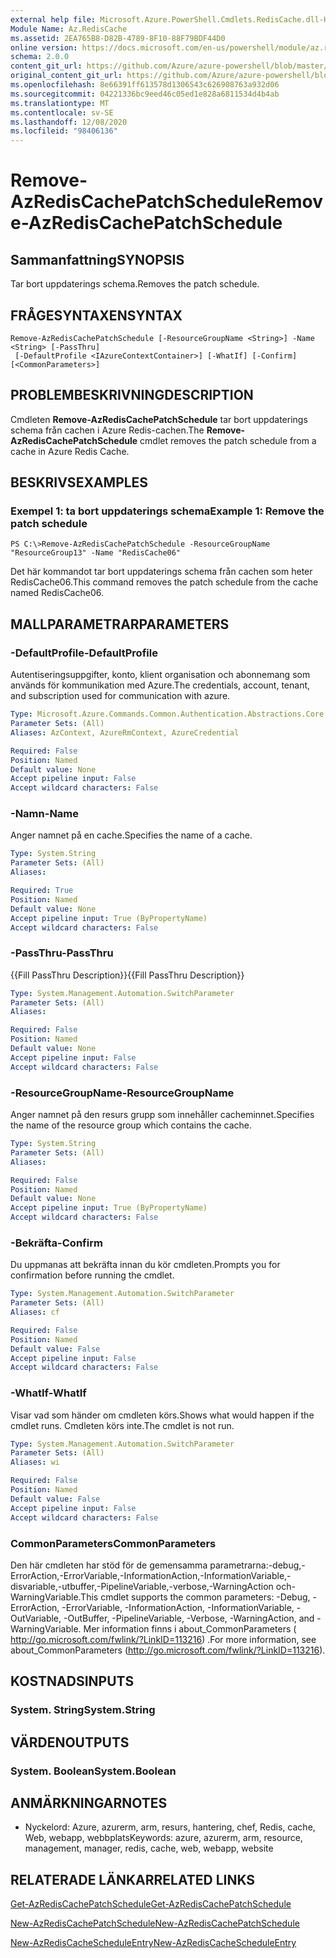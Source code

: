 ```yaml
---
external help file: Microsoft.Azure.PowerShell.Cmdlets.RedisCache.dll-Help.xml
Module Name: Az.RedisCache
ms.assetid: 2EA765B8-D82B-4789-8F10-88F79BDF44D0
online version: https://docs.microsoft.com/en-us/powershell/module/az.rediscache/remove-azrediscachepatchschedule
schema: 2.0.0
content_git_url: https://github.com/Azure/azure-powershell/blob/master/src/RedisCache/RedisCache/help/Remove-AzRedisCachePatchSchedule.md
original_content_git_url: https://github.com/Azure/azure-powershell/blob/master/src/RedisCache/RedisCache/help/Remove-AzRedisCachePatchSchedule.md
ms.openlocfilehash: 8e66391ff613578d1306543c626908763a932d06
ms.sourcegitcommit: 04221336bc9eed46c05ed1e828a6811534d4b4ab
ms.translationtype: MT
ms.contentlocale: sv-SE
ms.lasthandoff: 12/08/2020
ms.locfileid: "98406136"
---
```

# <span data-ttu-id="e97ab-101">Remove-AzRedisCachePatchSchedule</span><span class="sxs-lookup"><span data-stu-id="e97ab-101">Remove-AzRedisCachePatchSchedule</span></span>

## <span data-ttu-id="e97ab-102">Sammanfattning</span><span class="sxs-lookup"><span data-stu-id="e97ab-102">SYNOPSIS</span></span>
<span data-ttu-id="e97ab-103">Tar bort uppdaterings schema.</span><span class="sxs-lookup"><span data-stu-id="e97ab-103">Removes the patch schedule.</span></span>

## <span data-ttu-id="e97ab-104">FRÅGESYNTAXEN</span><span class="sxs-lookup"><span data-stu-id="e97ab-104">SYNTAX</span></span>

```
Remove-AzRedisCachePatchSchedule [-ResourceGroupName <String>] -Name <String> [-PassThru]
 [-DefaultProfile <IAzureContextContainer>] [-WhatIf] [-Confirm] [<CommonParameters>]
```

## <span data-ttu-id="e97ab-105">PROBLEMBESKRIVNING</span><span class="sxs-lookup"><span data-stu-id="e97ab-105">DESCRIPTION</span></span>
<span data-ttu-id="e97ab-106">Cmdleten **Remove-AzRedisCachePatchSchedule** tar bort uppdaterings schema från cachen i Azure Redis-cachen.</span><span class="sxs-lookup"><span data-stu-id="e97ab-106">The **Remove-AzRedisCachePatchSchedule** cmdlet removes the patch schedule from a cache in Azure Redis Cache.</span></span>

## <span data-ttu-id="e97ab-107">BESKRIVS</span><span class="sxs-lookup"><span data-stu-id="e97ab-107">EXAMPLES</span></span>

### <span data-ttu-id="e97ab-108">Exempel 1: ta bort uppdaterings schema</span><span class="sxs-lookup"><span data-stu-id="e97ab-108">Example 1: Remove the patch schedule</span></span>
```
PS C:\>Remove-AzRedisCachePatchSchedule -ResourceGroupName "ResourceGroup13" -Name "RedisCache06"
```

<span data-ttu-id="e97ab-109">Det här kommandot tar bort uppdaterings schema från cachen som heter RedisCache06.</span><span class="sxs-lookup"><span data-stu-id="e97ab-109">This command removes the patch schedule from the cache named RedisCache06.</span></span>

## <span data-ttu-id="e97ab-110">MALLPARAMETRAR</span><span class="sxs-lookup"><span data-stu-id="e97ab-110">PARAMETERS</span></span>

### <span data-ttu-id="e97ab-111">-DefaultProfile</span><span class="sxs-lookup"><span data-stu-id="e97ab-111">-DefaultProfile</span></span>
<span data-ttu-id="e97ab-112">Autentiseringsuppgifter, konto, klient organisation och abonnemang som används för kommunikation med Azure.</span><span class="sxs-lookup"><span data-stu-id="e97ab-112">The credentials, account, tenant, and subscription used for communication with azure.</span></span>

```yaml
Type: Microsoft.Azure.Commands.Common.Authentication.Abstractions.Core.IAzureContextContainer
Parameter Sets: (All)
Aliases: AzContext, AzureRmContext, AzureCredential

Required: False
Position: Named
Default value: None
Accept pipeline input: False
Accept wildcard characters: False
```

### <span data-ttu-id="e97ab-113">-Namn</span><span class="sxs-lookup"><span data-stu-id="e97ab-113">-Name</span></span>
<span data-ttu-id="e97ab-114">Anger namnet på en cache.</span><span class="sxs-lookup"><span data-stu-id="e97ab-114">Specifies the name of a cache.</span></span>

```yaml
Type: System.String
Parameter Sets: (All)
Aliases:

Required: True
Position: Named
Default value: None
Accept pipeline input: True (ByPropertyName)
Accept wildcard characters: False
```

### <span data-ttu-id="e97ab-115">-PassThru</span><span class="sxs-lookup"><span data-stu-id="e97ab-115">-PassThru</span></span>
<span data-ttu-id="e97ab-116">{{Fill PassThru Description}}</span><span class="sxs-lookup"><span data-stu-id="e97ab-116">{{Fill PassThru Description}}</span></span>

```yaml
Type: System.Management.Automation.SwitchParameter
Parameter Sets: (All)
Aliases:

Required: False
Position: Named
Default value: None
Accept pipeline input: False
Accept wildcard characters: False
```

### <span data-ttu-id="e97ab-117">-ResourceGroupName</span><span class="sxs-lookup"><span data-stu-id="e97ab-117">-ResourceGroupName</span></span>
<span data-ttu-id="e97ab-118">Anger namnet på den resurs grupp som innehåller cacheminnet.</span><span class="sxs-lookup"><span data-stu-id="e97ab-118">Specifies the name of the resource group which contains the cache.</span></span>

```yaml
Type: System.String
Parameter Sets: (All)
Aliases:

Required: False
Position: Named
Default value: None
Accept pipeline input: True (ByPropertyName)
Accept wildcard characters: False
```

### <span data-ttu-id="e97ab-119">-Bekräfta</span><span class="sxs-lookup"><span data-stu-id="e97ab-119">-Confirm</span></span>
<span data-ttu-id="e97ab-120">Du uppmanas att bekräfta innan du kör cmdleten.</span><span class="sxs-lookup"><span data-stu-id="e97ab-120">Prompts you for confirmation before running the cmdlet.</span></span>

```yaml
Type: System.Management.Automation.SwitchParameter
Parameter Sets: (All)
Aliases: cf

Required: False
Position: Named
Default value: False
Accept pipeline input: False
Accept wildcard characters: False
```

### <span data-ttu-id="e97ab-121">-WhatIf</span><span class="sxs-lookup"><span data-stu-id="e97ab-121">-WhatIf</span></span>
<span data-ttu-id="e97ab-122">Visar vad som händer om cmdleten körs.</span><span class="sxs-lookup"><span data-stu-id="e97ab-122">Shows what would happen if the cmdlet runs.</span></span>
<span data-ttu-id="e97ab-123">Cmdleten körs inte.</span><span class="sxs-lookup"><span data-stu-id="e97ab-123">The cmdlet is not run.</span></span>

```yaml
Type: System.Management.Automation.SwitchParameter
Parameter Sets: (All)
Aliases: wi

Required: False
Position: Named
Default value: False
Accept pipeline input: False
Accept wildcard characters: False
```

### <span data-ttu-id="e97ab-124">CommonParameters</span><span class="sxs-lookup"><span data-stu-id="e97ab-124">CommonParameters</span></span>
<span data-ttu-id="e97ab-125">Den här cmdleten har stöd för de gemensamma parametrarna:-debug,-ErrorAction,-ErrorVariable,-InformationAction,-InformationVariable,-disvariable,-utbuffer,-PipelineVariable,-verbose,-WarningAction och-WarningVariable.</span><span class="sxs-lookup"><span data-stu-id="e97ab-125">This cmdlet supports the common parameters: -Debug, -ErrorAction, -ErrorVariable, -InformationAction, -InformationVariable, -OutVariable, -OutBuffer, -PipelineVariable, -Verbose, -WarningAction, and -WarningVariable.</span></span> <span data-ttu-id="e97ab-126">Mer information finns i about_CommonParameters ( http://go.microsoft.com/fwlink/?LinkID=113216) .</span><span class="sxs-lookup"><span data-stu-id="e97ab-126">For more information, see about_CommonParameters (http://go.microsoft.com/fwlink/?LinkID=113216).</span></span>

## <span data-ttu-id="e97ab-127">KOSTNADS</span><span class="sxs-lookup"><span data-stu-id="e97ab-127">INPUTS</span></span>

### <span data-ttu-id="e97ab-128">System. String</span><span class="sxs-lookup"><span data-stu-id="e97ab-128">System.String</span></span>

## <span data-ttu-id="e97ab-129">VÄRDEN</span><span class="sxs-lookup"><span data-stu-id="e97ab-129">OUTPUTS</span></span>

### <span data-ttu-id="e97ab-130">System. Boolean</span><span class="sxs-lookup"><span data-stu-id="e97ab-130">System.Boolean</span></span>

## <span data-ttu-id="e97ab-131">ANMÄRKNINGAR</span><span class="sxs-lookup"><span data-stu-id="e97ab-131">NOTES</span></span>
* <span data-ttu-id="e97ab-132">Nyckelord: Azure, azurerm, arm, resurs, hantering, chef, Redis, cache, Web, webapp, webbplats</span><span class="sxs-lookup"><span data-stu-id="e97ab-132">Keywords: azure, azurerm, arm, resource, management, manager, redis, cache, web, webapp, website</span></span>

## <span data-ttu-id="e97ab-133">RELATERADE LÄNKAR</span><span class="sxs-lookup"><span data-stu-id="e97ab-133">RELATED LINKS</span></span>

[<span data-ttu-id="e97ab-134">Get-AzRedisCachePatchSchedule</span><span class="sxs-lookup"><span data-stu-id="e97ab-134">Get-AzRedisCachePatchSchedule</span></span>](./Get-AzRedisCachePatchSchedule.md)

[<span data-ttu-id="e97ab-135">New-AzRedisCachePatchSchedule</span><span class="sxs-lookup"><span data-stu-id="e97ab-135">New-AzRedisCachePatchSchedule</span></span>](./New-AzRedisCachePatchSchedule.md)

[<span data-ttu-id="e97ab-136">New-AzRedisCacheScheduleEntry</span><span class="sxs-lookup"><span data-stu-id="e97ab-136">New-AzRedisCacheScheduleEntry</span></span>](./New-AzRedisCacheScheduleEntry.md)


